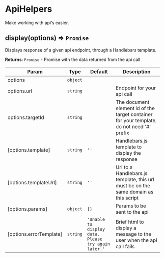 # ApiHelpers

Make working with api's easier.

## display(options) ⇒ <code>Promise</code>
Displays response of a given api endpoint, through a Handlebars template.

**Returns**: <code>Promise</code> - Promise with the data returned from the api call

| Param                   | Type                | Default                                                                  | Description                                                                               |
| ----------------------- | ------------------- | ------------------------------------------------------------------------ | ----------------------------------------------------------------------------------------- |
| options                 | <code>object</code> |                                                                          |                                                                                           |
| options.url             | <code>string</code> |                                                                          | Endpoint for your api call                                                                |
| options.targetId        | <code>string</code> |                                                                          | The document element id of the target container for your template, do not need '#' prefix |
| [options.template]      | <code>string</code> | <code>&#x27;&#x27;</code>                                                | Handlebars.js template to display the response                                            |
| [options.templateUrl]   | <code>string</code> | <code>&#x27;&#x27;</code>                                                | Url to a Handlebars.js template, this url must be on the same domain as this script       |
| [options.params]        | <code>object</code> | <code>{}</code>                                                          | Params to be sent to the api                                                              |
| [options.errorTemplate] | <code>string</code> | <code>&#x27;Unable to display data. Please try again later.&#x27;</code> | Brief html to display a message to the user when the api call fails                       |